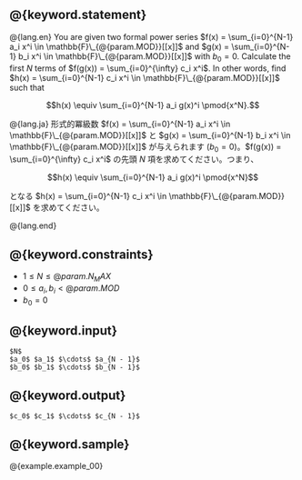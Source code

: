 ## @{keyword.statement}

@{lang.en}
You are given two formal power series $f(x) = \sum_{i=0}^{N-1} a_i x^i \in \mathbb{F}\_{@{param.MOD}}[[x]]$ and $g(x) = \sum_{i=0}^{N-1} b_i x^i \in \mathbb{F}\_{@{param.MOD}}[[x]]$ with $b_0 = 0$.
Calculate the first $N$ terms of $f(g(x)) = \sum_{i=0}^{\infty} c_i x^i$.
In other words, find $h(x) = \sum_{i=0}^{N-1} c_i x^i \in \mathbb{F}\_{@{param.MOD}}[[x]]$ such that

$$h(x) \equiv \sum_{i=0}^{N-1} a_i g(x)^i \pmod{x^N}.$$

@{lang.ja}
形式的冪級数 $f(x) = \sum_{i=0}^{N-1} a_i x^i \in \mathbb{F}\_{@{param.MOD}}[[x]]$ と $g(x) = \sum_{i=0}^{N-1} b_i x^i \in \mathbb{F}\_{@{param.MOD}}[[x]]$ が与えられます ($b_0 = 0$)。$f(g(x)) = \sum_{i=0}^{\infty} c_i x^i$ の先頭 $N$ 項を求めてください。つまり、

$$h(x) \equiv \sum_{i=0}^{N-1} a_i g(x)^i \pmod{x^N}$$

となる $h(x) = \sum_{i=0}^{N-1} c_i x^i \in \mathbb{F}\_{@{param.MOD}}[[x]]$ を求めてください。

@{lang.end}

## @{keyword.constraints}

- $1 \leq N \leq @{param.N_MAX}$
- $0 \leq a_i, b_i < @{param.MOD}$
- $b_0 = 0$
## @{keyword.input}

```
$N$
$a_0$ $a_1$ $\cdots$ $a_{N - 1}$
$b_0$ $b_1$ $\cdots$ $b_{N - 1}$
```

## @{keyword.output}

```
$c_0$ $c_1$ $\cdots$ $c_{N - 1}$
```

## @{keyword.sample}

@{example.example_00}
